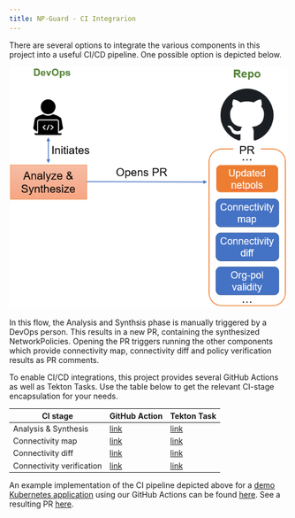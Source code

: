 ```yaml
---
title: NP-Guard - CI Integrarion
---
```


There are several options to integrate the various components in this project into a useful CI/CD pipeline. One possible option is depicted below.

![CI-integration](ci-integration-option.png)

In this flow, the Analysis and Synthsis phase is manually triggered by a DevOps person. This results in a new PR, containing the synthesized NetworkPolicies. Opening the PR triggers running the other components which provide connectivity map, connectivity diff and policy verification results as PR comments.

To enable CI/CD integrations, this project provides several GitHub Actions as well as Tekton Tasks. Use the table below to get the relevant CI-stage encapsulation for your needs.

|CI stage|GitHub Action|Tekton Task|
|--------|-------------|-----------|
|Analysis & Synthesis|[link](https://github.com/marketplace/actions/k8s-networkpolicy-auto-synthesis)|[link](https://github.com/np-guard/netpol-synthesizer/tree/master/tekton)|
|Connectivity map|[link](https://github.com/marketplace/actions/k8s-networkpolicy-connectivity-report)|[link](https://github.com/np-guard/network-config-analyzer/tree/master/tekton#k8s-netpol-report)|
|Connectivity diff|[link](https://github.com/marketplace/actions/k8s-networkpolicy-diff)|[link](https://github.com/np-guard/network-config-analyzer/tree/master/tekton#k8s-netpol-diff)|
|Connectivity verification|[link](https://github.com/marketplace/actions/k8s-networkpolicy-verification)|[link](https://github.com/np-guard/baseline-rules-verifier/tree/master/tekton)|

An example implementation of the CI pipeline depicted above for a [demo Kubernetes application](https://github.com/np-guard/online-boutique) using our GitHub Actions can be found [here](https://github.com/np-guard/online-boutique/tree/master/.github/workflows). See a resulting PR [here](https://github.com/np-guard/online-boutique/pull/46).
